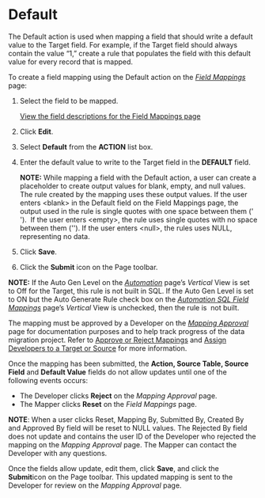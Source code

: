# Default

The Default action is used when mapping a field that should write a
default value to the Target field. For example, if the Target field
should always contain the value “1,” create a rule that populates the
field with this default value for every record that is mapped.

To create a field mapping using the Default action on the
<span style="font-style: italic;">[Field
Mappings](../Page_Desc/Field_Mappings_H.htm)</span> page:

1.  Select the field to be mapped.
    
    [View the field descriptions for the Field Mappings
    page](../Page_Desc/Field_Mappings_H.htm)

2.  Click <span style="font-weight: bold;">Edit</span>.

3.  Select **Default** from the **ACTION** list box.

4.  Enter the default value to write to the Target field in the
    **DEFAULT** field.
    
    **NOTE:** While mapping a field with the Default action, a user can
    create a placeholder to create output values for blank, empty, and
    null values. The rule created by the mapping uses these output
    values. If the user enters \<blank\> in the Default field on the
    Field Mappings page, the output used in the rule is single quotes
    with one space between them (' ').  If the user enters \<empty\>,
    the rule uses single quotes with no space between them (''). If the
    user enters \<null\>, the rules uses NULL, representing no data.

5.  Click **Save**.

6.  Click the <span style="font-weight: bold;">Submit</span> icon on the
    Page toolbar.

**NOTE:** If the Auto Gen Level on the
<span style="font-style: italic;">[Automation](../../SQL_AutoGen/Page_Desc/Automation_page.htm)</span>
page’s <span style="font-style: italic;">Vertical</span> View is set to
Off for the Target, this rule is not built in SQL. If the Auto Gen Level
is set to ON but the Auto Generate Rule check box on the
<span style="font-style: italic;">[Automation SQL Field
Mappings](../../SQL_AutoGen/Page_Desc/Automation_SQL_Field_Mappings_H.htm)</span>
page’s <span style="font-style: italic;">Vertical</span> View is
unchecked, then the rule is  not built.

The mapping must be approved by a Developer on the *[Mapping
Approval](../Page_Desc/Mapping_Approval_H.htm)* page for documentation
purposes and to help track progress of the data migration project. Refer
to <span style="color: #0000ff;">[Approve or Reject
Mappings](Approve_or_Reject_Mappings.htm)</span> and
<span style="color: #0000ff;">[Assign Developers to a Target or
Source](../../Design/Use_Cases/Add_Developers_and%20Business%20Contacts.htm)</span>
for more information.

Once the mapping has been submitted, the **Action, Source Table, Source
Field** and **Default Value** fields do not allow updates until one of
the following events occurs:

  - The Developer clicks **Reject** on the *Mapping Approval* page.
  - The Mapper clicks **Reset** on the *Field Mappings* page.

**NOTE**: When a user clicks Reset, Mapping By, Submitted By, Created By
and Approved By field will be reset to NULL values. The Rejected By
field does not update and contains the user ID of the Developer who
rejected the mapping on the <span style="font-style: italic;">Mapping
Approval</span> page. The Mapper can contact the Developer with any
questions.

Once the fields allow update, edit them, click **Save**, and click the
**Submit**icon on the Page toolbar. This updated mapping is sent to the
Developer for review on the *Mapping Approval* page.
